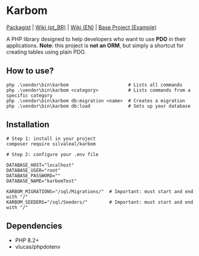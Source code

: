 # Karbom

[Packagist](https://packagist.org/packages/silvaleal/karbom) | [Wiki (pt\_BR)](https://github.com/silvaleal/karbom/wiki/Portuguese) | [Wiki (EN)](https://github.com/silvaleal/karbom/wiki/English) | [Base Project (Example)](https://github.com/silvaleal/karbom-base-project)

A PHP library designed to help developers who want to use **PDO** in their applications.
**Note**: this project is **not an ORM**, but simply a shortcut for creating tables using plain PDO.

## How to use?

```shell
php .\vendor\bin\karbom                      # Lists all commands
php .\vendor\bin\karbom <category>           # Lists commands from a specific category
php .\vendor\bin\karbom db:migration <name>  # Creates a migration
php .\vendor\bin\karbom db:load              # Sets up your database
```

## Installation

```shell
# Step 1: install in your project
composer require silvaleal/karbom

# Step 2: configure your .env file

DATABASE_HOST="localhost"
DATABASE_USER="root"
DATABASE_PASSWORD=""
DATABASE_NAME="karbomTest"

KARBOM_MIGRATIONS="/sql/Migrations/"  # Important: must start and end with "/"
KARBOM_SEEDERS="/sql/Seeders/"        # Important: must start and end with "/"
```

## Dependencies

* PHP 8.2+
* vlucas/phpdotenv
